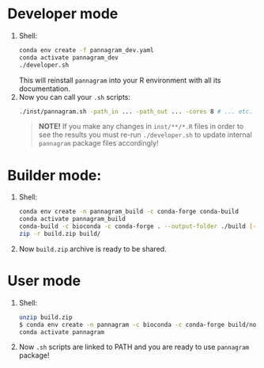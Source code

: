 # Developer mode
1. Shell:
    ```sh
    conda env create -f pannagram_dev.yaml
    conda activate pannagram_dev
    ./developer.sh
    ```
    This will reinstall `pannagram` into your R environment with all its documentation.
2. Now you can call your `.sh` scripts:
    ```sh
    ./inst/pannagram.sh -path_in ... -path_out ... -cores 8 # ... etc.
    ```
    > **NOTE!** If you make any changes in `inst/**/*.R` files in order to see the results you must re-run `./developer.sh` to update internal `pannagram` package files accordingly!

# Builder mode:
1. Shell:
    ```sh
    conda env create -n pannagram_build -c conda-forge conda-build
    conda activate pannagram_build
    conda-build -c bioconda -c conda-forge . --output-folder ./build [--no-test]
    zip -r build.zip build/
    ```
2. Now `build.zip` archive is ready to be shared.

# User mode
1. Shell:
    ```sh
    unzip build.zip
    $ conda env create -n pannagram -c bioconda -c conda-forge build/noarch/pannagram-*.tar.bz2
    conda activate pannagram
    ```
2. Now `.sh` scripts are linked to PATH and you are ready to use `pannagram` package!